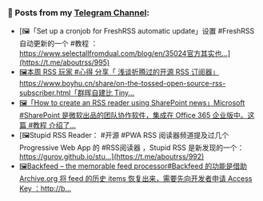 ### 📰 Posts from my [Telegram Channel](https://t.me/s/aboutrss):
<!-- BLOG-POST-LIST:START -->
- [🖼「Set up a cronjob for FreshRSS automatic update」设置 #FreshRSS 自动更新的一个 #教程 ：https://www.selectallfromdual.com/blog/en/35024官方其实也...](https://t.me/aboutrss/995)
- [🖼本周 RSS 玩家 #心得 分享「 浅谈折腾过的开源 RSS 订阅器」 https://www.boyhu.cn/share/on-the-tossed-open-source-rss-subscriber.html「群晖自建比 Tiny...](https://t.me/aboutrss/994)
- [🖼「How to create an RSS reader using SharePoint news」Microsoft #SharePoint 是微软出品的团队协作软件，集成在 Office 365 企业版中。这篇 #教程 介绍了...](https://t.me/aboutrss/993)
- [🖼Stupid RSS Reader： #开源 #PWA RSS 阅读器频道提及过几个 Progressive Web App 的 #RSS阅读器 ，Stupid RSS 是新发现的一个：https://gurov.github.io/stu...](https://t.me/aboutrss/992)
- [🖼Backfeed – the memorable feed processor#Backfeed 的功能是借助 Archive.org 将 feed 的历史 items 恢复出来，需要先向开发者申请 Access Key ：http://b...](https://t.me/aboutrss/991)
<!-- BLOG-POST-LIST:END -->

<!--
**AboutRSS/AboutRSS** is a ✨ _special_ ✨ repository because its `README.md` (this file) appears on your GitHub profile.

Here are some ideas to get you started:

- 🔭 I’m currently working on ...
- 🌱 I’m currently learning ...
- 👯 I’m looking to collaborate on ...
- 🤔 I’m looking for help with ...
- 💬 Ask me about ...
- 📫 How to reach me: ...
- 😄 Pronouns: ...
- ⚡ Fun fact: ...
-->
